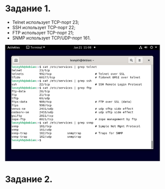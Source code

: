 ﻿# Задание 1.
- Telnet использует TCP-порт 23;
- SSH использует TCP-порт 22;
- FTP использует TCP-порт 21;
- SNMP использует TCP/UDP-порт 161.

![](https://github.com/OlgaLesnykh/screenshots/blob/main/%D0%92%D1%8B%D1%81%D0%BE%D0%BA%D0%BE%D1%83%D1%80%D0%BE%D0%B2%D0%BD%D0%B5%D0%B2%D1%8B%D0%B5_%D0%BF%D1%80%D0%BE%D1%82%D0%BE%D0%BA%D0%BE%D0%BB%D1%8B_001.png)

# Задание 2.
